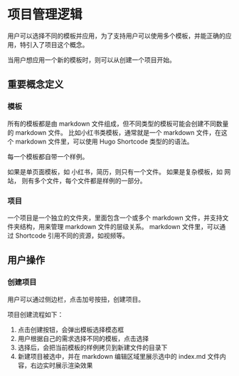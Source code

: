 # 项目管理逻辑

用户可以选择不同的模板并应用，为了支持用户可以使用多个模板，并能正确的应用，特引入了项目这个概念。

当用户想应用一个新的模板时，则可以从创建一个项目开始。

## 重要概念定义

### 模板

所有的模板都是由 markdown 文件组成，但不同类型的模板可能会创建不同数量的 markdown 文件。
比如小红书类模板，通常就是一个 markdown 文件，在这个 markdown 文件里，可以使用 Hugo Shortcode 类型的的语法。

每一个模板都自带一个样例。

如果是单页面模板，如 小红书，简历，则只有一个文件。
如果是复杂模板，如 网站， 则有多个文件，每个文件都是样例的一部分。

### 项目

一个项目是一个独立的文件夹，里面包含一个或多个 markdown 文件，并支持文件夹结构，用来管理 markdown 文件的层级关系。
markdown 文件里，可以通过 Shortcode 引用不同的资源，如视频等。

## 用户操作

### 创建项目

用户可以通过侧边栏，点击加号按扭，创建项目。

项目创建流程如下：

1. 点击创建按钮，会弹出模板选择模态框
2. 用户根据自己的需求选择不同的模板，点击选择
3. 选择后，会把当前模板的样例拷贝到新建文件的目录下
4. 新建项目被选中，并在 markdown 编辑区域里展示选中的 index.md 文件内容，右边实时展示渲染效果 


